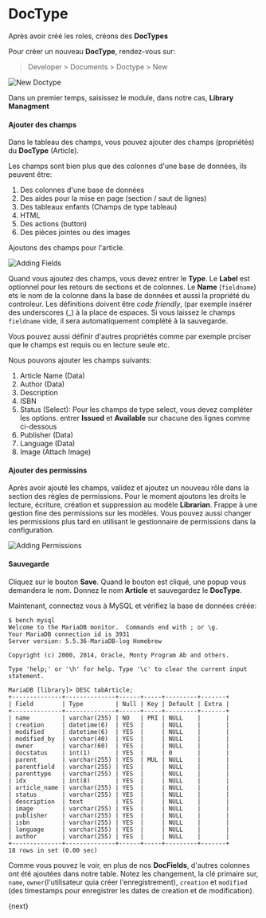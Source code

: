 <!-- add-breadcrumbs -->
# DocType

Après avoir créé les roles, créons des **DocTypes**

Pour créer un nouveau **DocType**, rendez-vous sur:

> Developer > Documents > Doctype > New

<img class="screenshot" alt="New Doctype" src="/docs/assets/img/doctype_new.png">

Dans un premier temps, saisissez le module, dans notre cas, **Library Managment**

#### Ajouter des champs

Dans le tableau des champs, vous pouvez ajouter des champs (propriétés) du **DocType** (Article).

Les champs sont bien plus que des colonnes d'une base de données, ils peuvent être:

1. Des colonnes d'une base de données
1. Des aides pour la mise en page (section / saut de lignes)
1. Des tableaux enfants (Champs de type tableau)
1. HTML
1. Des actions (button)
1. Des pièces jointes ou des images

Ajoutons des champs pour l'article.

<img class="screenshot" alt="Adding Fields" src="/docs/assets/img/doctype_adding_field.png">

Quand vous ajoutez des champs, vous devez entrer le **Type**. Le **Label** est optionnel pour les retours de sections et de colonnes.
Le **Name** (`fieldname`) ets le nom de la colonne dans la base de données et aussi la propriété du controleur. Les définitions
doivent être *code friendly*, (par exemple insérer des underscores (_) à la place de espaces. Si vous laissez le champs `fieldname`
vide, il sera automatiquement complété à la sauvegarde.

Vous pouvez aussi définir d'autres propriétés comme par exemple prciser que le champs est requis ou en lecture seule etc.

Nous pouvons ajouter les champs suivants:

1. Article Name (Data)
2. Author (Data)
3. Description
4. ISBN
5. Status (Select): Pour les champs de type select, vous devez compléter les options. entrer **Issued** et **Available**
sur chacune des lignes comme ci-dessous
6. Publisher (Data)
7. Language (Data)
8. Image (Attach Image)


#### Ajouter des permissins

Après avoir ajouté les champs, validez et ajoutez un nouveau rôle dans la section des règles de permissions. Pour le moment
ajoutons les droits le lecture, écriture, création et suppression au modèle **Librarian**. Frappe à une gestion fine des
permissions sur les modèles. Vous pouvez aussi changer les permissions plus tard en utilisant le gestionnaire de permissions
dans la configuration.

<img class="screenshot" alt="Adding Permissions" src="/docs/assets/img/doctype_adding_permission.png">

#### Sauvegarde

Cliquez sur le bouton **Save**. Quand le bouton est cliqué, une popup vous demandera le nom. Donnez le nom **Article** et
sauvegardez le **DocType**.

Maintenant, connectez vous à MySQL et vérifiez la base de données créée:

	$ bench mysql
	Welcome to the MariaDB monitor.  Commands end with ; or \g.
	Your MariaDB connection id is 3931
	Server version: 5.5.36-MariaDB-log Homebrew

	Copyright (c) 2000, 2014, Oracle, Monty Program Ab and others.

	Type 'help;' or '\h' for help. Type '\c' to clear the current input statement.

	MariaDB [library]> DESC tabArticle;
	+--------------+--------------+------+-----+---------+-------+
	| Field        | Type         | Null | Key | Default | Extra |
	+--------------+--------------+------+-----+---------+-------+
	| name         | varchar(255) | NO   | PRI | NULL    |       |
	| creation     | datetime(6)  | YES  |     | NULL    |       |
	| modified     | datetime(6)  | YES  |     | NULL    |       |
	| modified_by  | varchar(40)  | YES  |     | NULL    |       |
	| owner        | varchar(60)  | YES  |     | NULL    |       |
	| docstatus    | int(1)       | YES  |     | 0       |       |
	| parent       | varchar(255) | YES  | MUL | NULL    |       |
	| parentfield  | varchar(255) | YES  |     | NULL    |       |
	| parenttype   | varchar(255) | YES  |     | NULL    |       |
	| idx          | int(8)       | YES  |     | NULL    |       |
	| article_name | varchar(255) | YES  |     | NULL    |       |
	| status       | varchar(255) | YES  |     | NULL    |       |
	| description  | text         | YES  |     | NULL    |       |
	| image        | varchar(255) | YES  |     | NULL    |       |
	| publisher    | varchar(255) | YES  |     | NULL    |       |
	| isbn         | varchar(255) | YES  |     | NULL    |       |
	| language     | varchar(255) | YES  |     | NULL    |       |
	| author       | varchar(255) | YES  |     | NULL    |       |
	+--------------+--------------+------+-----+---------+-------+
	18 rows in set (0.00 sec)


Comme vous pouvez le voir, en plus de nos **DocFields**, d'autres colonnes ont été ajoutées dans notre table. Notez les
changement, la clé primaire sur, `name`, `owner`(l'utilisateur quia créer l'enregistrement), `creation` et `modified` (des timestamps pour enregistrer les dates de creation et de modification).

{next}

